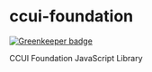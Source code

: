 ccui-foundation
===============

[![Greenkeeper badge](https://badges.greenkeeper.io/taoyuan/ccui-foundation.svg)](https://greenkeeper.io/)

CCUI Foundation JavaScript Library
